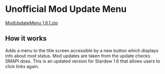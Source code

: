 # Unofficial Mod Update Menu

[ModUpdateMenu 1.6.1.zip](https://github.com/Dphill10827/StardewMods/files/9058976/ModUpdateMenu.1.6.1.zip)

## How it works

Adds a menu to the title screen accessible by a new button which displays info about mod status. Mod updates are taken from the update checks SMAPI does. This is an updated version for Stardew 1.6 that allows users to click links again.
